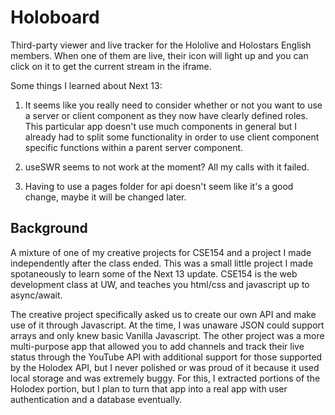 # Holoboard

Third-party viewer and live tracker for the Hololive and Holostars English members. When one of them are live, their icon will light up and you can click on it to get the current stream in the iframe.

Some things I learned about Next 13:

1. It seems like you really need to consider whether or not you want to use a server or client component as they now have clearly defined roles. This particular app doesn't use much components in general but I already had to split some functionality in order to use client component specific functions within a parent server component.

2. useSWR seems to not work at the moment? All my calls with it failed.

3. Having to use a pages folder for api doesn't seem like it's a good change, maybe it will be changed later.

## Background
A mixture of one of my creative projects for CSE154 and a project I made independently after the class ended. This was a small little project I made spotaneously to learn some of the Next 13 update. CSE154 is the web development class at UW, and teaches you html/css and javascript up to async/await.

The creative project specifically asked us to create our own API and make use of it through Javascript. At the time, I was unaware JSON could support arrays and only knew basic Vanilla Javascript. The other project was a more multi-purpose app that allowed you to add channels and track their live status through the YouTube API with additional support for those supported by the Holodex API, but I never polished or was proud of it because it used local storage and was extremely buggy. For this, I extracted portions of the Holodex portion, but I plan to turn that app into a real app with user authentication and a database eventually.